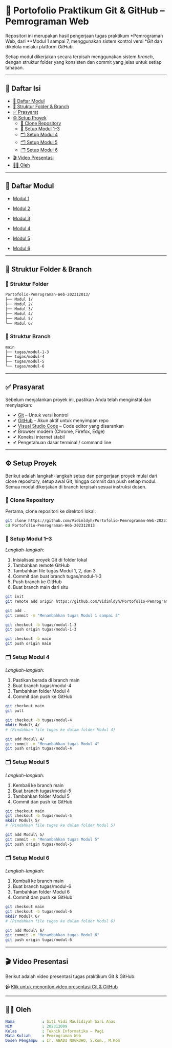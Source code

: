 # 📘 Portofolio Praktikum Git & GitHub – Pemrograman Web

Repositori ini merupakan hasil pengerjaan tugas praktikum *Pemrograman Web, dari **Modul 1 sampai 7, menggunakan sistem kontrol versi **Git* dan dikelola melalui platform *GitHub*.

Setiap modul dikerjakan secara terpisah menggunakan sistem *branch*, dengan struktur folder yang konsisten dan commit yang jelas untuk setiap tahapan.

---

## 📑 Daftar Isi

- [📂 Daftar Modul](#-daftar-modul)
- [🧱 Struktur Folder & Branch](#-struktur-folder--branch)
- [✅ Prasyarat](#-prasyarat)
- [⚙ Setup Proyek](#⚙-setup-proyek)
  - [📂 Clone Repository](#-clone-repository)
  - [📁 Setup Modul 1–3](#-setup-modul-13)
  - [🗂 Setup Modul 4](#-setup-modul-4)
  - [🗂 Setup Modul 5](#-setup-modul-5)
  - [🗂 Setup Modul 6](#-setup-modul-6)
- [🎬 Video Presentasi](#-video-presentasi)
- [👨‍💻 Oleh](#-oleh)

---

## 📂 Daftar Modul

- [Modul 1](./Modul%201)

- [Modul 2](./Modul%202)

- [Modul 3](./Modul%203)

- [Modul 4](https://github.com/Vidimldyh/Portofolio-Pemrograman-Web-202312009/tree/tugas/modul-4-javascript/Modul%204)

- [Modul 5](https://github.com/Vidimldyh/Portofolio-Pemrograman-Web-202312009/tree/tugas/modul-5-php/Modul%205)

- [Modul 6](https://github.com/Vidimldyh/Portofolio-Pemrograman-Web-202312009/tree/tugas/modul-6-php-mysql/Modul%206)

---

## 🧱 Struktur Folder & Branch

### 📁 Struktur Folder

```bash
Portofolio-Pemrograman-Web-202312013/
├── Modul 1/
├── Modul 2/
├── Modul 3/
├── Modul 4/
├── Modul 5/
└── Modul 6/
```

### 🌿 Struktur Branch

```bash
main
├── tugas/modul-1-3
├── tugas/modul-4
├── tugas/modul-5
└── tugas/modul-6
```


---

## ✅ Prasyarat

Sebelum menjalankan proyek ini, pastikan Anda telah menginstal dan menyiapkan:

- ✔ [Git](https://git-scm.com/) – Untuk versi kontrol
- ✔ [GitHub](https://github.com/) – Akun aktif untuk menyimpan repo
- ✔ [Visual Studio Code](https://code.visualstudio.com/) – Code editor yang disarankan
- ✔ Browser modern (Chrome, Firefox, Edge)
- ✔ Koneksi internet stabil
- ✔ Pengetahuan dasar terminal / command line

---

## ⚙ Setup Proyek

Berikut adalah langkah-langkah setup dan pengerjaan proyek mulai dari clone repository, setup awal Git, hingga commit dan push setiap modul. Semua modul dikerjakan di branch terpisah sesuai instruksi dosen.

### 📂 Clone Repository

Pertama, clone repositori ke direktori lokal:

```bash
git clone https://github.com/Vidimldyh/Portofolio-Pemrograman-Web-202312009.git
cd Portofolio-Pemrograman-Web-202312013
```

### 📁 Setup Modul 1–3

*Langkah-langkah:*

1. Inisialisasi proyek Git di folder lokal
2. Tambahkan remote GitHub
3. Tambahkan file tugas Modul 1, 2, dan 3
4. Commit dan buat branch tugas/modul-1-3
5. Push branch ke GitHub
6. Buat branch main dari situ

```bash
git init
git remote add origin https://github.com/Vidimldyh/Portofolio-Pemrograman-Web-202312009.git

git add .
git commit -m "Menambahkan tugas Modul 1 sampai 3"

git checkout -b tugas/modul-1-3
git push origin tugas/modul-1-3

git checkout -b main
git push origin main
```

### 🗂 Setup Modul 4

*Langkah-langkah:*

1. Pastikan berada di branch main
2. Buat branch tugas/modul-4
3. Tambahkan folder Modul 4
4. Commit dan push ke GitHub

```bash
git checkout main
git pull

git checkout -b tugas/modul-4
mkdir Modul\ 4/
# (Pindahkan file tugas ke dalam folder Modul 4)

git add Modul\ 4/
git commit -m "Menambahkan tugas Modul 4"
git push origin tugas/modul-4
```

### 🗂 Setup Modul 5

*Langkah-langkah:*

1. Kembali ke branch main
2. Buat branch tugas/modul-5
3. Tambahkan folder Modul 5
4. Commit dan push ke GitHub

```bash
git checkout main
git checkout -b tugas/modul-5
mkdir Modul\ 5/
# (Pindahkan file tugas ke dalam folder Modul 5)

git add Modul\ 5/
git commit -m "Menambahkan tugas Modul 5"
git push origin tugas/modul-5
```

### 🗂 Setup Modul 6

*Langkah-langkah:*

1. Kembali ke branch main
2. Buat branch tugas/modul-6
3. Tambahkan folder Modul 6
4. Commit dan push ke GitHub

```bash
git checkout main
git checkout -b tugas/modul-6
mkdir Modul\ 6/
# (Pindahkan file tugas ke dalam folder Modul 6)

git add Modul\ 6/
git commit -m "Menambahkan tugas Modul 6"
git push origin tugas/modul-6
```


---

## 🎬 Video Presentasi

Berikut adalah video presentasi tugas praktikum Git & GitHub:

📹 [Klik untuk menonton video presentasi Git & GitHub](https://youtu.be/Hywb_uQSxow)

---

## 👨‍💻 Oleh

```yaml
Nama            : Siti Vidi Maulidiyah Sari Anas
NIM             : 202312009
Kelas           : Teknik Informatika – Pagi
Mata Kuliah     : Pemrograman Web
Dosen Pengampu  : Ir. ABADI NUGROHO, S.Kom., M.Kom